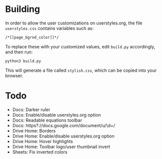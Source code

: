 # Building

In order to allow the user customizations on userstyles.org, the file `userstyles.css` contains variables such as:

    /*[[page_bgrnd_color]]*/

To replace these with your customized values, edit `build.py` accordingly, and then run:

    python3 build.py

This will generate a file called `stylish.css`, which can be copied into your browser.

# Todo

 - Docs: Darker ruler
 - Docs: Enable/disable userstyles.org option
 - Docs: Readable equations toolbar
 - Docs: https?://docs.google.com/document/u/\d+/
 - Drive Home: Borders
 - Drive Home: Enable/disable userstyles.org option
 - Drive Home: Hover highlights
 - Drive Home: Toolbar logo/user thumbnail invert
 - Sheets: Fix inverted colors


